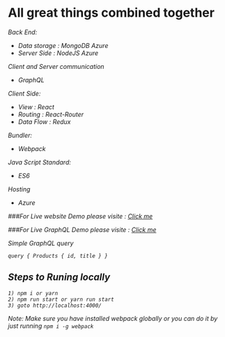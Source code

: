 # All great things combined together


<i>Back End:<i>
   * Data storage : MongoDB Azure
   * Server Side  : NodeJS Azure
    
<i>Client and Server communication </i>
   * GraphQL

<i>Client Side:</i>
   * View        : React
   * Routing     : React-Router
   * Data Flow   : Redux
    
<i>Bundler:<i>
   * Webpack
    
<i>Java Script Standard:<i>
   * ES6
     
<i>Hosting </i>
   * Azure

###For Live website Demo please visite : [Click me](https://node-mongo-graphql.herokuapp.com/)

###For Live GraphQL Demo please visite : [Click me](https://node-mongo-graphql.herokuapp.com/api)

<i>Simple GraphQL query</i>

`query { Products { id, title } }`

## Steps to Runing locally
    1) npm i or yarn
    2) npm run start or yarn run start
    3) goto http://localhost:4000/
    


Note: Make sure you have installed webpack globally or you can do it by just running 
    `npm i -g webpack`
      
